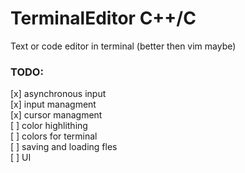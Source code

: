 # TerminalEditor C++/C
Text or code editor in terminal (better then vim maybe)
### TODO:
[x] asynchronous input  
[x] input managment  
[x] cursor managment  
[ ] color highlithing  
[ ] colors for terminal  
[ ] saving and loading fles  
[ ] UI 
